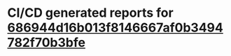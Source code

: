# CI/CD generated reports for [686944d16b013f8146667af0b3494782f70b3bfe](https://github.com/hydephp/develop/commit/686944d16b013f8146667af0b3494782f70b3bfe)
